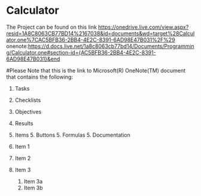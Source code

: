 # Calculator

The Project can be found on this link
https://onedrive.live.com/view.aspx?resid=1A8C8063CB77BD14%2167038&id=documents&wd=target%28Calculator.one%7CAC5BFB36-2BB4-4E2C-8391-6AD98E47B031%2F%29
onenote:https://d.docs.live.net/1a8c8063cb77bd14/Documents/Programming/Calculator.one#section-id={AC5BFB36-2BB4-4E2C-8391-6AD98E47B031}&end

#Please Note that this is the link to Microsoft(R) OneNote(TM) document that contains the following:
1. Tasks
2. Checklists
3. Objectives
4. Results
5. Items
   5. Buttons
   5. Formulas
   5. Documentation

1. Item 1
1. Item 2
1. Item 3
   1. Item 3a
   1. Item 3b
